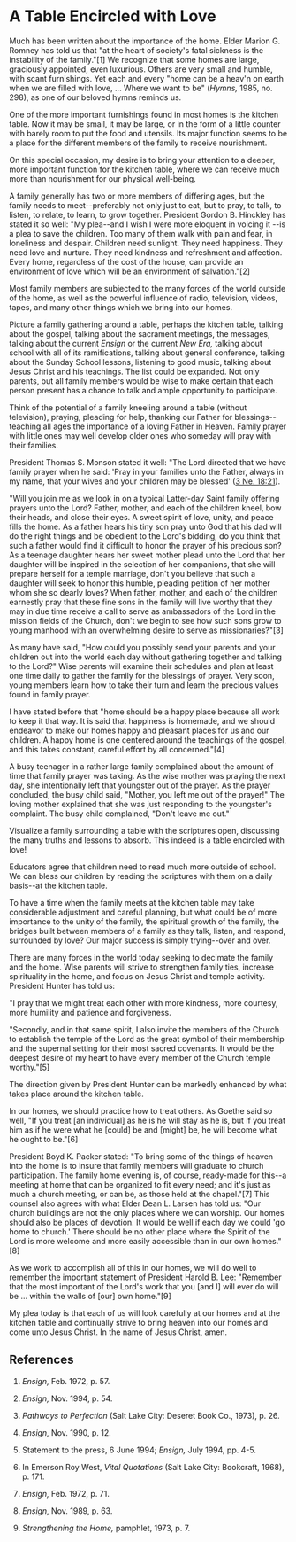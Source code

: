 # A Table Encircled with Love

Much has been written about the importance of the home. Elder Marion G. Romney
has told us that "at the heart of society's fatal sickness is the instability
of the family."[1] We recognize that some homes are large, graciously
appointed, even luxurious. Others are very small and humble, with scant
furnishings. Yet each and every "home can be a heav'n on earth when we are
filled with love, ... Where we want to be" (_Hymns,_ 1985, no. 298), as one of
our beloved hymns reminds us.

One of the more important furnishings found in most homes is the kitchen
table. Now it may be small, it may be large, or in the form of a little
counter with barely room to put the food and utensils. Its major function
seems to be a place for the different members of the family to receive
nourishment.

On this special occasion, my desire is to bring your attention to a deeper,
more important function for the kitchen table, where we can receive much more
than nourishment for our physical well-being.

A family generally has two or more members of differing ages, but the family
needs to meet--preferably not only just to eat, but to pray, to talk, to
listen, to relate, to learn, to grow together. President Gordon B. Hinckley
has stated it so well: "My plea--and I wish I were more eloquent in voicing it
--is a plea to save the children. Too many of them walk with pain and fear, in
loneliness and despair. Children need sunlight. They need happiness. They need
love and nurture. They need kindness and refreshment and affection. Every
home, regardless of the cost of the house, can provide an environment of love
which will be an environment of salvation."[2]

Most family members are subjected to the many forces of the world outside of
the home, as well as the powerful influence of radio, television, videos,
tapes, and many other things which we bring into our homes.

Picture a family gathering around a table, perhaps the kitchen table, talking
about the gospel, talking about the sacrament meetings, the messages, talking
about the current _Ensign_ or the current _New Era,_ talking about school with
all of its ramifications, talking about general conference, talking about the
Sunday School lessons, listening to good music, talking about Jesus Christ and
his teachings. The list could be expanded. Not only parents, but all family
members would be wise to make certain that each person present has a chance to
talk and ample opportunity to participate.

Think of the potential of a family kneeling around a table (without
television), praying, pleading for help, thanking our Father for blessings--
teaching all ages the importance of a loving Father in Heaven. Family prayer
with little ones may well develop older ones who someday will pray with their
families.

President Thomas S. Monson stated it well: "The Lord directed that we have
family prayer when he said: 'Pray in your families unto the Father, always in
my name, that your wives and your children may be blessed' ([3 Ne.
18:21](/scriptures/bofm/3-ne/18.21?lang=eng#20)).

"Will you join me as we look in on a typical Latter-day Saint family offering
prayers unto the Lord? Father, mother, and each of the children kneel, bow
their heads, and close their eyes. A sweet spirit of love, unity, and peace
fills the home. As a father hears his tiny son pray unto God that his dad will
do the right things and be obedient to the Lord's bidding, do you think that
such a father would find it difficult to honor the prayer of his precious son?
As a teenage daughter hears her sweet mother plead unto the Lord that her
daughter will be inspired in the selection of her companions, that she will
prepare herself for a temple marriage, don't you believe that such a daughter
will seek to honor this humble, pleading petition of her mother whom she so
dearly loves? When father, mother, and each of the children earnestly pray
that these fine sons in the family will live worthy that they may in due time
receive a call to serve as ambassadors of the Lord in the mission fields of
the Church, don't we begin to see how such sons grow to young manhood with an
overwhelming desire to serve as missionaries?"[3]

As many have said, "How could you possibly send your parents and your children
out into the world each day without gathering together and talking to the
Lord?" Wise parents will examine their schedules and plan at least one time
daily to gather the family for the blessings of prayer. Very soon, young
members learn how to take their turn and learn the precious values found in
family prayer.

I have stated before that "home should be a happy place because all work to
keep it that way. It is said that happiness is homemade, and we should
endeavor to make our homes happy and pleasant places for us and our children.
A happy home is one centered around the teachings of the gospel, and this
takes constant, careful effort by all concerned."[4]

A busy teenager in a rather large family complained about the amount of time
that family prayer was taking. As the wise mother was praying the next day,
she intentionally left that youngster out of the prayer. As the prayer
concluded, the busy child said, "Mother, you left me out of the prayer!" The
loving mother explained that she was just responding to the youngster's
complaint. The busy child complained, "Don't leave me out."

Visualize a family surrounding a table with the scriptures open, discussing
the many truths and lessons to absorb. This indeed is a table encircled with
love!

Educators agree that children need to read much more outside of school. We can
bless our children by reading the scriptures with them on a daily basis--at
the kitchen table.

To have a time when the family meets at the kitchen table may take
considerable adjustment and careful planning, but what could be of more
importance to the unity of the family, the spiritual growth of the family, the
bridges built between members of a family as they talk, listen, and respond,
surrounded by love? Our major success is simply trying--over and over.

There are many forces in the world today seeking to decimate the family and
the home. Wise parents will strive to strengthen family ties, increase
spirituality in the home, and focus on Jesus Christ and temple activity.
President Hunter has told us:

"I pray that we might treat each other with more kindness, more courtesy, more
humility and patience and forgiveness.

"Secondly, and in that same spirit, I also invite the members of the Church to
establish the temple of the Lord as the great symbol of their membership and
the supernal setting for their most sacred covenants. It would be the deepest
desire of my heart to have every member of the Church temple worthy."[5]

The direction given by President Hunter can be markedly enhanced by what takes
place around the kitchen table.

In our homes, we should practice how to treat others. As Goethe said so well,
"If you treat [an individual] as he is he will stay as he is, but if you treat
him as if he were what he [could] be and [might] be, he will become what he
ought to be."[6]

President Boyd K. Packer stated: "To bring some of the things of heaven into
the home is to insure that family members will graduate to church
participation. The family home evening is, of course, ready-made for this--a
meeting at home that can be organized to fit every need; and it's just as much
a church meeting, or can be, as those held at the chapel."[7] This counsel
also agrees with what Elder Dean L. Larsen has told us: "Our church buildings
are not the only places where we can worship. Our homes should also be places
of devotion. It would be well if each day we could 'go home to church.' There
should be no other place where the Spirit of the Lord is more welcome and more
easily accessible than in our own homes."[8]

As we work to accomplish all of this in our homes, we will do well to remember
the important statement of President Harold B. Lee: "Remember that the most
important of the Lord's work that you [and I] will ever do will be ... within
the walls of [our] own home."[9]

My plea today is that each of us will look carefully at our homes and at the
kitchen table and continually strive to bring heaven into our homes and come
unto Jesus Christ. In the name of Jesus Christ, amen.

## References

  1. _Ensign,_ Feb. 1972, p. 57.

  2. _Ensign,_ Nov. 1994, p. 54.

  3. _Pathways to Perfection_ (Salt Lake City: Deseret Book Co., 1973), p. 26.

  4. _Ensign,_ Nov. 1990, p. 12.

  5. Statement to the press, 6 June 1994; _Ensign,_ July 1994, pp. 4-5.

  6. In Emerson Roy West, _Vital Quotations_ (Salt Lake City: Bookcraft, 1968), p. 171.

  7. _Ensign,_ Feb. 1972, p. 71.

  8. _Ensign,_ Nov. 1989, p. 63.

  9. _Strengthening the Home,_ pamphlet, 1973, p. 7.

